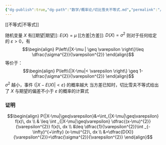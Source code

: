 ```yaml
---
{"dg-publish":true,"dg-path":"数学/概率论/切比雪夫不等式.md","permalink":"/数学/概率论/切比雪夫不等式/","dgPassFrontmatter":true,"noteIcon":"","created":"2024-04-30T15:16:11.264+08:00","updated":"2024-05-19T16:16:55.371+08:00"}
---
```


 [[不等式\|不等式]]

随机变量 $X$  有[[期望\|期望]]: $E(X)=\mu$    [[方差\|方差]]: $D(X)=\sigma^{2}$
则对于任何给定的 $\varepsilon>0$，有
$$\begin{align}
P\left\{|X-\mu | \geq \varepsilon \right\}\leq \dfrac{\sigma^{2}}{\varepsilon^{2}}
\end{align}$$
等价于：
$$\begin{align}
P\left\{|X-\mu|< \varepsilon \right\} \geq 1- \dfrac{\sigma^{2}}{\varepsilon^{2}}
\end{align}$$
$\sigma^{2}$ 越小，事件 $\left\{|X-E(X)|<\varepsilon \right\}$ 的概率越大
当方差已知时，切比雪夫不等式给出了 $X$ 与期望的偏差不小于 $\varepsilon$ 的概率的计算式


### 证明
$$\begin{align}
P{|X-\mu|\geq\varepsilon}&=\int_{|X-\mu|\geq\varepsilon} f(x)\, dx  \\
& \leq \int  _{|X-\mu|\geq\varepsilon}  \dfrac{(x-\mu)^{2}}{\varepsilon^{2}} f(x)\, dx  \\
&\leq \dfrac{1}{\varepsilon^{2}}\int _{-\infty}^{+\infty} (x-\mu)^{2}\, dx  \\
&=\dfrac{D(X)}{\varepsilon^{2}}=\dfrac{\sigma^{2}}{\varepsilon^{2}}
\end{align}$$


